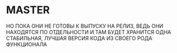 # MASTER
 НО ПОКА ОНИ НЕ ГОТОВЫ К ВЫПУСКУ НА РЕЛИЗ, ВЕДЬ ОНИ НАХОДЯТСЯ ПО ОТДЕЛЬНОСТИ И ТАМ БУДЕТ ХРАНИТСЯ ОДНА СТАБИЛЬНАЯ, ЛУЧШАЯ ВЕРСИЯ КОДА ИЗ СВОЕГО РОДА ФУНКЦИОНАЛА
